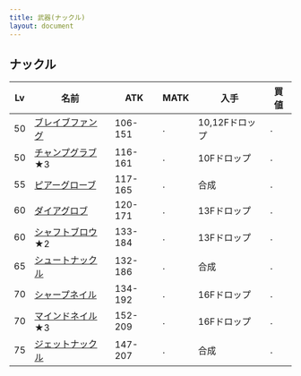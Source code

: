 ```yaml
---
title: 武器(ナックル)
layout: document
---
```

## ナックル

|Lv|名前|ATK|MATK|入手|買値|
|---|---|---|---|---|---|
|50|[ブレイブファング](ブレイブファング)|106-151|.|10,12Fドロップ|.|
|50|[チャンプグラブ](チャンプグラブ)★3|116-161|.|10Fドロップ|.|
|55|[ピアーグローブ](ピアーグローブ)|117-165|.|合成|.|
|60|[ダイアグロブ](ダイアグロブ)|120-171|.|13Fドロップ|.|
|60|[シャフトブロウ](シャフトブロウ)★2|133-184|.|13Fドロップ|.|
|65|[シュートナックル](シュートナックル)|132-186|.|合成|.|
|70|[シャープネイル](シャープネイル)|134-192|.|16Fドロップ|.|
|70|[マインドネイル](マインドネイル)★3|152-209|.|16Fドロップ|.|
|75|[ジェットナックル](ジェットナックル)|147-207|.|合成|.|
